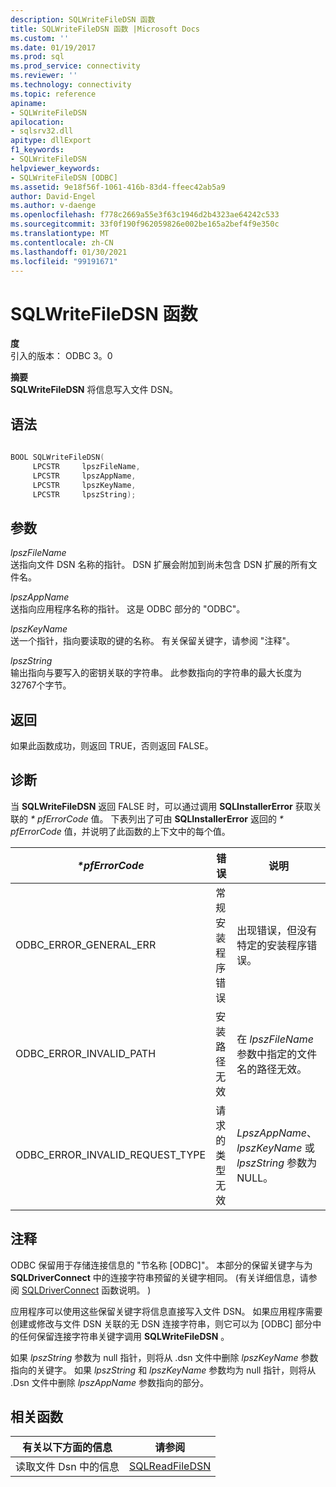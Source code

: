 ```yaml
---
description: SQLWriteFileDSN 函数
title: SQLWriteFileDSN 函数 |Microsoft Docs
ms.custom: ''
ms.date: 01/19/2017
ms.prod: sql
ms.prod_service: connectivity
ms.reviewer: ''
ms.technology: connectivity
ms.topic: reference
apiname:
- SQLWriteFileDSN
apilocation:
- sqlsrv32.dll
apitype: dllExport
f1_keywords:
- SQLWriteFileDSN
helpviewer_keywords:
- SQLWriteFileDSN [ODBC]
ms.assetid: 9e18f56f-1061-416b-83d4-ffeec42ab5a9
author: David-Engel
ms.author: v-daenge
ms.openlocfilehash: f778c2669a55e3f63c1946d2b4323ae64242c533
ms.sourcegitcommit: 33f0f190f962059826e002be165a2bef4f9e350c
ms.translationtype: MT
ms.contentlocale: zh-CN
ms.lasthandoff: 01/30/2021
ms.locfileid: "99191671"
---
```

# <a name="sqlwritefiledsn-function"></a>SQLWriteFileDSN 函数
**度**  
 引入的版本： ODBC 3。0  
  
 **摘要**  
 **SQLWriteFileDSN** 将信息写入文件 DSN。  
  
## <a name="syntax"></a>语法  
  
```cpp  
  
BOOL SQLWriteFileDSN(  
     LPCSTR     lpszFileName,  
     LPCSTR     lpszAppName,  
     LPCSTR     lpszKeyName,  
     LPCSTR     lpszString);  
```  
  
## <a name="arguments"></a>参数  
 *lpszFileName*  
 送指向文件 DSN 名称的指针。 DSN 扩展会附加到尚未包含 DSN 扩展的所有文件名。  
  
 *lpszAppName*  
 送指向应用程序名称的指针。 这是 ODBC 部分的 "ODBC"。  
  
 *lpszKeyName*  
 送一个指针，指向要读取的键的名称。 有关保留关键字，请参阅 "注释"。  
  
 *lpszString*  
 输出指向与要写入的密钥关联的字符串。 此参数指向的字符串的最大长度为32767个字节。  
  
## <a name="returns"></a>返回  
 如果此函数成功，则返回 TRUE，否则返回 FALSE。  
  
## <a name="diagnostics"></a>诊断  
 当 **SQLWriteFileDSN** 返回 FALSE 时，可以通过调用 **SQLInstallerError** 获取关联的 *\* pfErrorCode* 值。 下表列出了可由 **SQLInstallerError** 返回的 *\* pfErrorCode* 值，并说明了此函数的上下文中的每个值。  
  
|*\*pfErrorCode*|错误|说明|  
|---------------------|-----------|-----------------|  
|ODBC_ERROR_GENERAL_ERR|常规安装程序错误|出现错误，但没有特定的安装程序错误。|  
|ODBC_ERROR_INVALID_PATH|安装路径无效|在 *lpszFileName* 参数中指定的文件名的路径无效。|  
|ODBC_ERROR_INVALID_REQUEST_TYPE|请求的类型无效|*LpszAppName*、 *lpszKeyName* 或 *lpszString* 参数为 NULL。|  
  
## <a name="comments"></a>注释  
 ODBC 保留用于存储连接信息的 "节名称 [ODBC]"。 本部分的保留关键字与为 **SQLDriverConnect** 中的连接字符串预留的关键字相同。  (有关详细信息，请参阅 [SQLDriverConnect](../../../odbc/reference/syntax/sqldriverconnect-function.md) 函数说明。 )   
  
 应用程序可以使用这些保留关键字将信息直接写入文件 DSN。 如果应用程序需要创建或修改与文件 DSN 关联的无 DSN 连接字符串，则它可以为 [ODBC] 部分中的任何保留连接字符串关键字调用 **SQLWriteFileDSN** 。  
  
 如果 *lpszString* 参数为 null 指针，则将从 .dsn 文件中删除 *lpszKeyName* 参数指向的关键字。 如果 *lpszString* 和 *lpszKeyName* 参数均为 null 指针，则将从 .Dsn 文件中删除 *lpszAppName* 参数指向的部分。  
  
## <a name="related-functions"></a>相关函数  
  
|有关以下方面的信息|请参阅|  
|---------------------------|---------|  
|读取文件 Dsn 中的信息|[SQLReadFileDSN](../../../odbc/reference/syntax/sqlreadfiledsn-function.md)|
